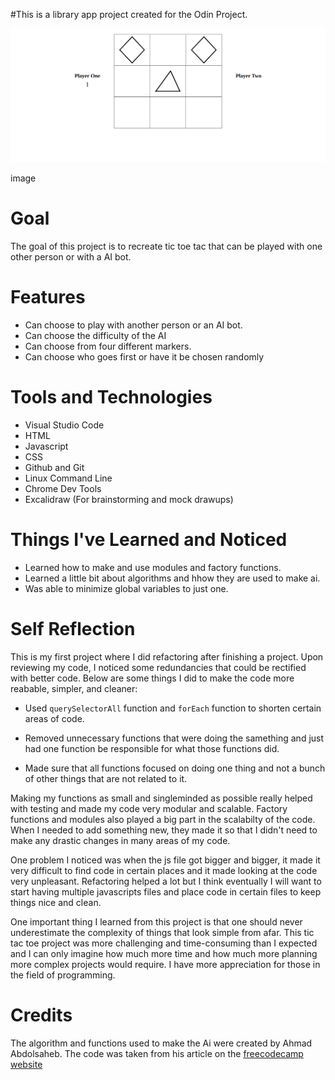 #This is a library app project created for the Odin Project.

![image](assets/tictactoe.png)

image

# Goal
The goal of this project is to recreate tic toe tac that can be played with one other person or with a AI bot.

# Features
- Can choose to play with another person or an AI bot.
- Can choose the difficulty of the AI
- Can choose from four different markers.
- Can choose who goes first or have it be chosen randomly


# Tools and Technologies
- Visual Studio Code
- HTML
- Javascript
- CSS
- Github and Git
- Linux Command Line
- Chrome Dev Tools
- Excalidraw (For brainstorming and mock drawups)

# Things I've Learned and Noticed
- Learned how to make and use modules and factory functions.
- Learned a little bit about algorithms and hhow they are used to make ai.
- Was able to minimize global variables to just one.

# Self Reflection

This is my first project where I did refactoring after finishing a project. Upon reviewing my code, I noticed some redundancies that could be rectified with better code. Below are some things I did to make the code more reabable, simpler, and cleaner:

- Used `querySelectorAll` function and `forEach` function to shorten certain areas of code. 

- Removed unnecessary functions that were doing the samething and just had one function be responsible for what those functions did.

- Made sure that all functions focused on doing one thing and not a bunch of other things that are not related to it.

Making my functions as small and singleminded as possible really helped with testing and made my code very modular and scalable. Factory functions and modules also played a big part in the scalabilty of the code. When I needed to add something new, they made it so that I didn't need to make any drastic changes in many areas of my code. 

One problem I noticed was when the js file got bigger and bigger, it made it very difficult to find code in certain places and it made looking at the code very unpleasant. Refactoring helped a lot but I think eventually I will want to start having multiple javascripts files and place code in certain files to keep things nice and clean.

One important thing I learned from this project is that one should never underestimate the complexity of things that look simple from afar. This tic tac toe project was more challenging and time-consuming than I expected and I can only imagine how much more time and how much more planning more complex projects would require. I have more appreciation for those in the field of programming. 

# Credits

The algorithm and functions used to make the Ai were created by Ahmad Abdolsaheb. The code was taken from his article on the [freecodecamp website](https://www.freecodecamp.org/news/how-to-make-your-tic-tac-toe-game-unbeatable-by-using-the-minimax-algorithm-9d690bad4b37/)